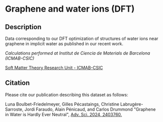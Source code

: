 # Graphene and water ions (DFT)
## Description
Data corresponding to our DFT optimization of structures of water ions near graphene in implicit water as published in our recent work.

*Calculations performed at Institut de Ciencia de Materials de Barcelona (ICMAB-CSIC)*

[Soft Matter Theory Research Unit - ICMAB-CSIC](https://icmab.es/ts/softmattertheory)

## Citation

Please cite our publication describing this dataset as follows:

Luna Boulbet-Friedelmeyer, Gilles Pécastaings, Christine Labrugère-Sarroste, Jordi Faraudo, Alain Pénicaud, and Carlos Drummond "Graphene in Water is Hardly Ever Neutral", [Adv. Sci. 2024, 2403760.](https://onlinelibrary.wiley.com/doi/full/10.1002/advs.202403760)



